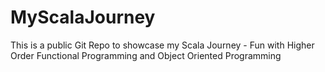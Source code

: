 # MyScalaJourney
This is a public Git Repo to showcase my Scala Journey - Fun with Higher Order Functional Programming and Object Oriented Programming
